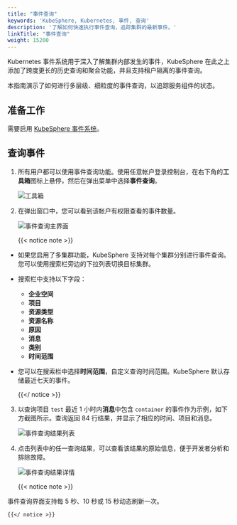 ```yaml
---
title: "事件查询"
keywords: 'KubeSphere, Kubernetes, 事件, 查询'
description: '了解如何快速执行事件查询，追踪集群的最新事件。'
linkTitle: "事件查询"
weight: 15200
---
```


Kubernetes 事件系统用于深入了解集群内部发生的事件，KubeSphere 在此之上添加了跨度更长的历史查询和聚合功能，并且支持租户隔离的事件查询。

本指南演示了如何进行多层级、细粒度的事件查询，以追踪服务组件的状态。

## 准备工作

需要启用 [KubeSphere 事件系统](../../pluggable-components/events/)。

## 查询事件

1. 所有用户都可以使用事件查询功能。使用任意帐户登录控制台，在右下角的**工具箱**图标上悬停，然后在弹出菜单中选择**事件查询**。

    ![工具箱](/images/docs/zh-cn/toolbox/event-query/events-query-guide.png)

2. 在弹出窗口中，您可以看到该帐户有权限查看的事件数量。

    ![事件查询主界面](/images/docs/zh-cn/toolbox/event-query/events-query-home.png)

    {{< notice note >}}

- 如果您启用了多集群功能，KubeSphere 支持对每个集群分别进行事件查询。您可以使用搜索栏旁边的下拉列表切换目标集群。

- 搜索栏中支持以下字段：
  - **企业空间**
  - **项目**
  - **资源类型**
  - **资源名称**
  - **原因**
  - **消息**
  - **类别**
  - **时间范围**
- 您可以在搜索栏中选择**时间范围**，自定义查询时间范围。KubeSphere 默认存储最近七天的事件。

    {{</ notice >}}

3. 以查询项目 `test` 最近 1 小时内**消息**中包含 `container` 的事件作为示例，如下方截图所示。查询返回 84 行结果，并显示了相应的时间、项目和消息。

    ![事件查询结果列表](/images/docs/zh-cn/toolbox/event-query/events-query-list.PNG)

4. 点击列表中的任一查询结果，可以查看该结果的原始信息，便于开发者分析和排除故障。

    ![事件查询结果详情](/images/docs/zh-cn/toolbox/event-query/events-query-detail.PNG)

    {{< notice note >}}

事件查询界面支持每 5 秒、10 秒或 15 秒动态刷新一次。

    {{</ notice >}}
